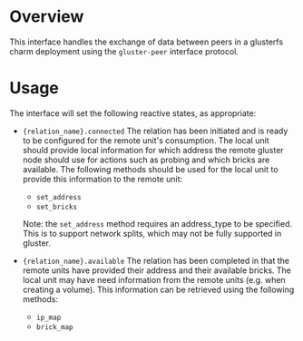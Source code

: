 # Overview

This interface handles the exchange of data between peers in a glusterfs
charm deployment using the `gluster-peer` interface protocol.

# Usage

The interface will set the following reactive states, as appropriate:

  * `{relation_name}.connected` The relation has been initiated and is ready
    to be configured for the remote unit's consumption. The local unit should
    provide local information for which address the remote gluster node
    should use for actions such as probing and which bricks are available.
    The following methods should be used for the local unit to provide this
    information to the remote unit:

    * `set_address`
    * `set_bricks`

    Note: the `set_address` method requires an address_type to be specified.
    This is to support network splits, which may not be fully supported in
    gluster.

  * `{relation_name}.available` The relation has been completed in that the
    remote units have provided their address and their available bricks. The
    local unit may have need information from the remote units (e.g. when
    creating a volume). This information can be retrieved using the following
    methods:

    * `ip_map`
    * `brick_map`
